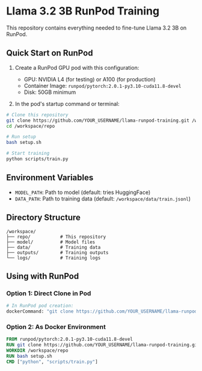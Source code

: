 # Llama 3.2 3B RunPod Training

This repository contains everything needed to fine-tune Llama 3.2 3B on RunPod.

## Quick Start on RunPod

1. Create a RunPod GPU pod with this configuration:
   - GPU: NVIDIA L4 (for testing) or A100 (for production)
   - Container Image: `runpod/pytorch:2.0.1-py3.10-cuda11.8-devel`
   - Disk: 50GB minimum

2. In the pod's startup command or terminal:
```bash
# Clone this repository
git clone https://github.com/YOUR_USERNAME/llama-runpod-training.git /workspace/repo
cd /workspace/repo

# Run setup
bash setup.sh

# Start training
python scripts/train.py
```

## Environment Variables

- `MODEL_PATH`: Path to model (default: tries HuggingFace)
- `DATA_PATH`: Path to training data (default: `/workspace/data/train.jsonl`)

## Directory Structure

```
/workspace/
├── repo/           # This repository
├── model/          # Model files
├── data/           # Training data
├── outputs/        # Training outputs
└── logs/           # Training logs
```

## Using with RunPod

### Option 1: Direct Clone in Pod
```python
# In RunPod pod creation:
dockerCommand: "git clone https://github.com/YOUR_USERNAME/llama-runpod-training.git /workspace/repo && cd /workspace/repo && bash setup.sh"
```

### Option 2: As Docker Environment
```dockerfile
FROM runpod/pytorch:2.0.1-py3.10-cuda11.8-devel
RUN git clone https://github.com/YOUR_USERNAME/llama-runpod-training.git /workspace/repo
WORKDIR /workspace/repo
RUN bash setup.sh
CMD ["python", "scripts/train.py"]
```
